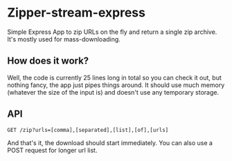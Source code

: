# Zipper-stream-express

Simple Express App to zip URLs on the fly and return a single zip archive. It's mostly used for mass-downloading.

## How does it work?

Well, the code is currently 25 lines long in total so you can check it out, but nothing fancy, the app just pipes things around. It should use much memory (whatever the size of the input is) and doesn't use any temporary storage.

## API

```
GET /zip?urls=[comma],[separated],[list],[of],[urls]
```

And that's it, the download should start immediately. You can also use a POST request for longer url list.

